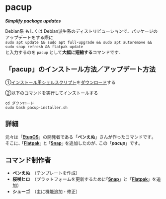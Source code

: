 # pacup
***Simplify package updates***

Debian系 もしくは Debian派生系のディストリビューションで、パッケージのアップデートをする際に  
`sudo apt update && sudo apt full-upgrade && sudo apt autoremove && sudo snap refresh && flatpak update`  
と入力するのを `pacup` として**大幅に短縮する**コマンドです.

## 「pacup」のインストール方法／アップデート方法
①[インストール用シェルスクリプト](https://dl.dropboxusercontent.com/s/2lutkal30bnq3rx/pacup-installer.sh?dl=1)を[ダウンロード](https://dl.dropboxusercontent.com/s/2lutkal30bnq3rx/pacup-installer.sh?dl=1)する

②以下のコマンドを実行してインストールする
```
cd ダウンロード
sudo bash pacup-installer.sh
```

## 詳細
元々は「[**EtupOS**](https://etupos.penginn.com)」の開発者である「**ペンえぬ**」さんが作ったコマンドです｡  
そこに､ ｢[**Flatpak**](https://flatpak.org)｣ と ｢[**Snap**](https://snapcraft.io)｣ を追加したのが､ この「***pacup***」です｡

## コマンド制作者
- **ペンえぬ**　（テンプレートを作成）
- **桜咲ヒロ**　（プラットフォームを更新するために｢[**Snap**](https://snapcraft.io)」と「[**Flatpak**](https://flatpak.org)」を追加）
- **シューゴ**　（主に機能追加・修正）
